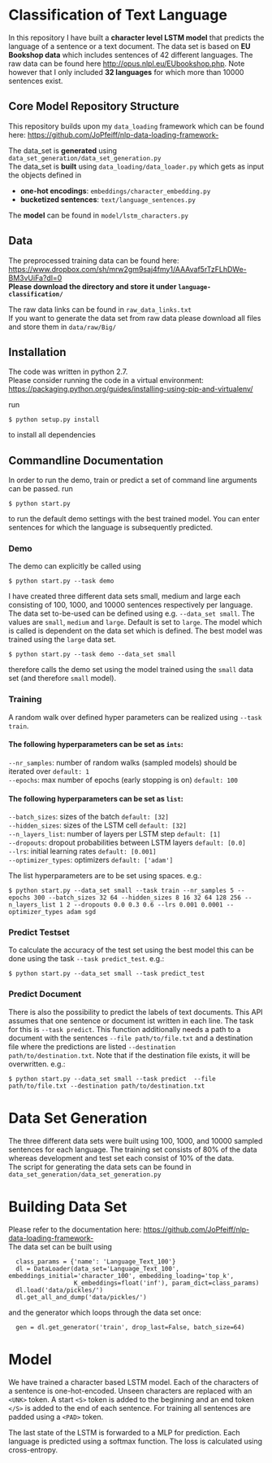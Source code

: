 # Classification of Text Language

In this repository I have built a **character level LSTM model** that predicts the language of a sentence or a text document.
The data set is based on **EU Bookshop data** which includes sentences of 42 different languages. The raw data can be found here http://opus.nlpl.eu/EUbookshop.php. Note however that I only included **32 languages** for which more than 10000 sentences exist. <br/> 

## Core Model Repository Structure
This repository builds upon my `data_loading` framework which can be found here: https://github.com/JoPfeiff/nlp-data-loading-framework-

The data_set is **generated** using `data_set_generation/data_set_generation.py` <br/>
The data_set is **built** using `data_loading/data_loader.py` which gets as input the objects defined in  <br/>
 - **one-hot encodings**: `embeddings/character_embedding.py` <br/>
 - **bucketized sentences**: `text/language_sentences.py` 
 
The **model** can be found in `model/lstm_characters.py` <br/>

## Data
The preprocessed training data can be found here: <br/>
https://www.dropbox.com/sh/mrw2gm9saj4fmy1/AAAvaf5rTzFLhDWe-BM3vUiFa?dl=0 <br/>
**Please download the directory and store it under `language-classification/`** <br/>

The raw data links can be found in `raw_data_links.txt` <br/>
If you want to generate the data set from raw data please download all files and store them in `data/raw/Big/` <br/>

## Installation
The code was written in python 2.7. <br/>
Please consider running the code in a virtual environment: <br/>
https://packaging.python.org/guides/installing-using-pip-and-virtualenv/  <br/>

run
```
$ python setup.py install
```
to install all dependencies

## Commandline Documentation
In order to run the demo, train or predict a set of command line arguments can be passed.
run
```
$ python start.py
```
to run the default demo settings with the best trained model. You can enter sentences for which the language is subsequently predicted. <br/>

### Demo 

The demo can explicitly be called using
```
$ python start.py --task demo
```
I have created three different data sets small, medium and large each consisting of 100, 1000, and 10000 sentences respectively per language. The data set to-be-used can be defined using e.g. `--data_set small`. The values are `small`, `medium` and `large`. Default is set to `large`. The model which is called is dependent on the data set which is defined. The best model was trained using the `large` data set. 
```
$ python start.py --task demo --data_set small 
```
therefore calls the demo set using the model trained using the `small` data set (and therefore `small` model). <br/>

### Training
A random walk over defined hyper parameters can be realized using `--task train`. <br/>
#### The following hyperparameters can be set as `ints`: <br/>
`--nr_samples`: number of random walks (sampled models) should be iterated over `default: 1` <br/>
`--epochs`: max number of epochs (early stopping is on)  `default: 100` <br/>
#### The following hyperparameters can be set as `list`:
`--batch_sizes`: sizes of the batch `default: [32]`<br/>
`--hidden_sizes`: sizes of the LSTM cell `default: [32]`<br/>
`--n_layers_list`: number of layers per LSTM step `default: [1]`<br/>
`--dropouts`: dropout probabilities between LSTM layers `default: [0.0]`<br/>
`--lrs`: initial learning rates `default: [0.001]`<br/>
`--optimizer_types`: optimizers `default: ['adam']`<br/>

The list hyperparameters are to be set using spaces. e.g.:

```
$ python start.py --data_set small --task train --nr_samples 5 --epochs 300 --batch_sizes 32 64 --hidden_sizes 8 16 32 64 128 256 --n_layers_list 1 2 --dropouts 0.0 0.3 0.6 --lrs 0.001 0.0001 --optimizer_types adam sgd
```

### Predict Testset
To calculate the accuracy of the test set using the best model this can be done using the task `--task predict_test`. e.g.:
```
$ python start.py --data_set small --task predict_test 
```

### Predict Document
There is also the possibility to predict the labels of text documents. This API assumes that one sentence or document ist written in each line. The task for this is `--task predict`. This function additionally needs a path to a document with the sentences `--file path/to/file.txt` and a destination file where the predictions are listed `--destination path/to/destination.txt`. Note that if the destination file exists, it will be overwritten. e.g.:

```
$ python start.py --data_set small --task predict  --file path/to/file.txt --destination path/to/destination.txt
```

# Data Set Generation
The three different data sets were built using 100, 1000, and 10000 sampled sentences for each language. The training set consists of 80% of the data whereas development and test set each consist of 10% of the data. <br/>
The script for generating the data sets can be found in `data_set_generation/data_set_generation.py`

# Building Data Set
Please refer to the documentation here: https://github.com/JoPfeiff/nlp-data-loading-framework- <br/>
The data set can be built using
```
  class_params = {'name': 'Language_Text_100'}
  dl = DataLoader(data_set='Language_Text_100', embeddings_initial='character_100', embedding_loading='top_k',
                  K_embeddings=float('inf'), param_dict=class_params)
  dl.load('data/pickles/')
  dl.get_all_and_dump('data/pickles/')
```
and the generator which loops through the data set once:
```
  gen = dl.get_generator('train', drop_last=False, batch_size=64)
```


# Model
We have trained a character based LSTM model. Each of the characters of a sentence is one-hot-encoded. Unseen characters are replaced with an `<UNK>` token. A start `<S>` token is added to the beginning and an end token `</S>` is added to the end of each sentence. For training all sentences are padded using a `<PAD>` token. <br/>

The last state of the LSTM is forwarded to a MLP for prediction. Each language is predicted using a softmax function. The loss is calculated using cross-entropy. 


